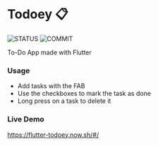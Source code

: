 # Todoey 📋

![STATUS](https://img.shields.io/github/deployments/nicolasmgaray/flutter-todoey/production?label=STATUS&logo=zeit&style=for-the-badge)
![COMMIT](https://img.shields.io/github/last-commit/nicolasmgaray/flutter-todoey?logo=github&style=for-the-badge)

To-Do App made with Flutter

### Usage
- Add tasks with the FAB
- Use the checkboxes to mark the task as done
- Long press on a task to delete it

### Live Demo

https://flutter-todoey.now.sh/#/
